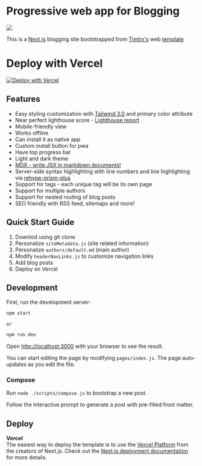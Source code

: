 # Progressive web app for Blogging

![](https://github.com/thekamalkashyap/blogging-website-template/blob/main/public/static/screenshots/gif.gif)

This is a [Next.js](https://nextjs.org/) blogging site bootstrapped from [Timlrx's](https://github.com/timlrx) web [template](https://github.com/timlrx/tailwind-nextjs-starter-blog)

# Deploy with Vercel

[![Deploy with Vercel](https://vercel.com/button)](https://vercel.com/new/git/external?repository-url=https://github.com/thekamalkashyap/blogging-website-template)

## Features

- Easy styling customization with [Tailwind 3.0](https://tailwindcss.com/blog/tailwindcss-v3) and primary color attribute
- Near perfect lighthouse score - [Lighthouse report](https://www.webpagetest.org/result/210111_DiC1_08f3670c3430bf4a9b76fc3b927716c5/)
- Mobile-friendly view
- Works offline
- Can install it as native app
- Custom install button for pwa
- Have top progress bar
- Light and dark theme
- [MDX - write JSX in markdown documents!](https://mdxjs.com/)
- Server-side syntax highlighting with line numbers and line highlighting via [rehype-prism-plus](https://github.com/timlrx/rehype-prism-plus)
- Support for tags - each unique tag will be its own page
- Support for multiple authors
- Support for nested routing of blog posts
- SEO friendly with RSS feed, sitemaps and more!

## Quick Start Guide

1. Downlod using git clone
2. Personalize `siteMetadata.js` (site related information)
3. Personalize `authors/default.md` (main author)
4. Modify `headerNavLinks.js` to customize navigation links
5. Add blog posts
6. Deploy on Vercel

## Development

First, run the development server:

```bash
npm start
```

    or

```bash
npm run dev
```

Open [http://localhost:3000](http://localhost:3000) with your browser to see the result.

You can start editing the page by modifying `pages/index.js`. The page auto-updates as you edit the file.

### Compose

Run `node ./scripts/compose.js` to bootstrap a new post.

Follow the interactive prompt to generate a post with pre-filled front matter.

## Deploy

**Vercel**  
The easiest way to deploy the template is to use the [Vercel Platform](https://vercel.com) from the creators of Next.js. Check out the [Next.js deployment documentation](https://nextjs.org/docs/deployment) for more details.
